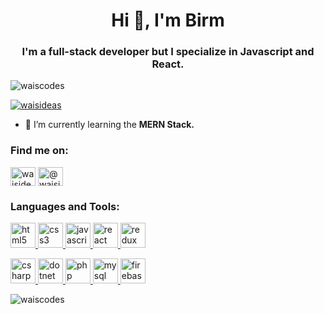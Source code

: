 <h1 align="center">Hi 👋, I'm Birm</h1>
<h3 align="center">I'm a full-stack developer but I specialize in Javascript and React.</h3>

<p align="left"> <img src="https://komarev.com/ghpvc/?username=waiscodes&label=Profile%20views&color=0e75b6&style=flat" alt="waiscodes" /> </p>

<p align="left"> <a href="https://twitter.com/waisideas" target="blank"><img src="https://img.shields.io/twitter/follow/waisideas?logo=twitter&style=for-the-badge" alt="waisideas" /></a> </p>

- 🌱 I’m currently learning the **MERN Stack.**
<h3 align="left">Find me on:</h3>
<p align="left">
<a href="https://twitter.com/waisideas" target="blank"><img align="center" src="https://cdn.jsdelivr.net/npm/simple-icons@3.0.1/icons/twitter.svg" alt="waisideas" height="30" width="40" /></a>
<a href="https://medium.com/@waisideas" target="blank"><img align="center" src="https://cdn.jsdelivr.net/npm/simple-icons@3.0.1/icons/medium.svg" alt="@waisideas" height="30" width="40" /></a>
</p>

<h3 align="left">Languages and Tools:</h3>


<a href="https://www.w3.org/html/" target="_blank"> <img src="https://devicons.github.io/devicon/devicon.git/icons/html5/html5-original-wordmark.svg" alt="html5" width="40" height="40"/> </a>
<a href="https://www.w3schools.com/css/" target="_blank"> <img src="https://devicons.github.io/devicon/devicon.git/icons/css3/css3-original-wordmark.svg" alt="css3" width="40" height="40"/> </a> 
<a href="https://developer.mozilla.org/en-US/docs/Web/JavaScript" target="_blank"> <img src="https://devicons.github.io/devicon/devicon.git/icons/javascript/javascript-original.svg" alt="javascript" width="40" height="40"/> </a>
<a href="https://reactjs.org/" target="_blank"> <img src="https://devicons.github.io/devicon/devicon.git/icons/react/react-original-wordmark.svg" alt="react" width="40" height="40"/> </a>
<a href="https://redux.js.org" target="_blank"> <img src="https://devicons.github.io/devicon/devicon.git/icons/redux/redux-original.svg" alt="redux" width="40" height="40"/> </a>

<p align="left"> <a href="https://www.w3schools.com/cs/" target="_blank"> <img src="https://devicons.github.io/devicon/devicon.git/icons/csharp/csharp-original.svg" alt="csharp" width="40" height="40"/> </a>
<a href="https://dotnet.microsoft.com/" target="_blank"> <img src="https://devicons.github.io/devicon/devicon.git/icons/dot-net/dot-net-original-wordmark.svg" alt="dotnet" width="40" height="40"/> </a> 
<a href="https://www.php.net" target="_blank"> <img src="https://devicons.github.io/devicon/devicon.git/icons/php/php-original.svg" alt="php" width="40" height="40"/> </a>
<a href="https://www.mysql.com/" target="_blank"> <img src="https://devicons.github.io/devicon/devicon.git/icons/mysql/mysql-original-wordmark.svg" alt="mysql" width="40" height="40"/> </a>
<a href="https://firebase.google.com/" target="_blank"> <img src="https://www.vectorlogo.zone/logos/firebase/firebase-icon.svg" alt="firebase" width="40" height="40"/> </a> 
</p>
<p><img align="left" src="https://github-readme-stats.vercel.app/api/top-langs?username=waiscodes&show_icons=true&locale=en&layout=compact" alt="waiscodes" /></p>
